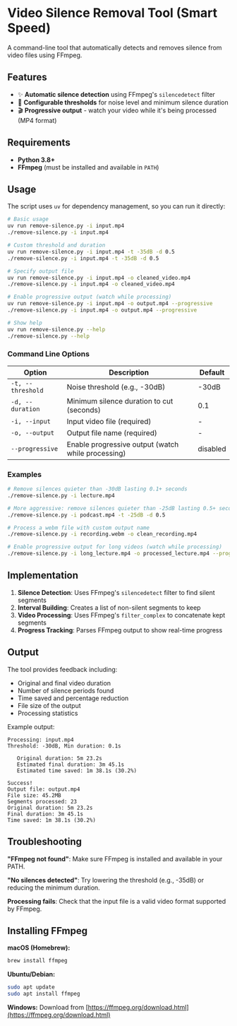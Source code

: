 # Video Silence Removal Tool (Smart Speed)

A command-line tool that automatically detects and removes silence from video files using FFmpeg.

## Features

- ✨ **Automatic silence detection** using FFmpeg's `silencedetect` filter
- 🎯 **Configurable thresholds** for noise level and minimum silence duration
- 🎬 **Progressive output** - watch your video while it's being processed (MP4 format)

## Requirements

- **Python 3.8+**
- **FFmpeg** (must be installed and available in `PATH`)

## Usage

The script uses `uv` for dependency management, so you can run it directly:

```sh
# Basic usage
uv run remove-silence.py -i input.mp4
./remove-silence.py -i input.mp4

# Custom threshold and duration
uv run remove-silence.py -i input.mp4 -t -35dB -d 0.5
./remove-silence.py -i input.mp4 -t -35dB -d 0.5

# Specify output file
uv run remove-silence.py -i input.mp4 -o cleaned_video.mp4
./remove-silence.py -i input.mp4 -o cleaned_video.mp4

# Enable progressive output (watch while processing)
uv run remove-silence.py -i input.mp4 -o output.mp4 --progressive
./remove-silence.py -i input.mp4 -o output.mp4 --progressive

# Show help
uv run remove-silence.py --help
./remove-silence.py --help
```

### Command Line Options

| Option            | Description                                        | Default  |
| ----------------- | -------------------------------------------------- | -------- |
| `-t, --threshold` | Noise threshold (e.g., -30dB)                      | -30dB    |
| `-d, --duration`  | Minimum silence duration to cut (seconds)          | 0.1      |
| `-i, --input`     | Input video file (required)                        | -        |
| `-o, --output`    | Output file name (required)                        | -        |
| `--progressive`   | Enable progressive output (watch while processing) | disabled |

### Examples

```bash
# Remove silences quieter than -30dB lasting 0.1+ seconds
./remove-silence.py -i lecture.mp4

# More aggressive: remove silences quieter than -25dB lasting 0.5+ seconds
./remove-silence.py -i podcast.mp4 -t -25dB -d 0.5

# Process a webm file with custom output name
./remove-silence.py -i recording.webm -o clean_recording.mp4

# Enable progressive output for long videos (watch while processing)
./remove-silence.py -i long_lecture.mp4 -o processed_lecture.mp4 --progressive
```

## Implementation

1. **Silence Detection**: Uses FFmpeg's `silencedetect` filter to find silent segments
2. **Interval Building**: Creates a list of non-silent segments to keep
3. **Video Processing**: Uses FFmpeg's `filter_complex` to concatenate kept segments
4. **Progress Tracking**: Parses FFmpeg output to show real-time progress

## Output

The tool provides feedback including:

- Original and final video duration
- Number of silence periods found
- Time saved and percentage reduction
- File size of the output
- Processing statistics

Example output:

```
Processing: input.mp4
Threshold: -30dB, Min duration: 0.1s

   Original duration: 5m 23.2s
   Estimated final duration: 3m 45.1s
   Estimated time saved: 1m 38.1s (30.2%)

Success!
Output file: output.mp4
File size: 45.2MB
Segments processed: 23
Original duration: 5m 23.2s
Final duration: 3m 45.1s
Time saved: 1m 38.1s (30.2%)
```

## Troubleshooting

**"FFmpeg not found"**: Make sure FFmpeg is installed and available in your PATH.

**"No silences detected"**: Try lowering the threshold (e.g., -35dB) or reducing the minimum duration.

**Processing fails**: Check that the input file is a valid video format supported by FFmpeg.

## Installing FFmpeg

**macOS (Homebrew):**

```bash
brew install ffmpeg
```

**Ubuntu/Debian:**

```bash
sudo apt update
sudo apt install ffmpeg
```

**Windows:**
Download from [https://ffmpeg.org/download.html](https://ffmpeg.org/download.html)
